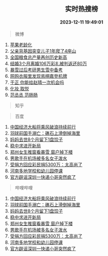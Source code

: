 <div align="center"><h2>实时热搜榜</h2><h4>2023-12-11 19:49:01</h4></div>

> 微博  

1. [苹果老龄化](https://s.weibo.com/weibo?q=%E8%8B%B9%E6%9E%9C%E8%80%81%E9%BE%84%E5%8C%96&t=31&band_rank=1&Refer=top)<br />
2. [父亲背基因突变儿子1年爬了4座山](https://s.weibo.com/weibo?q=%23%E7%88%B6%E4%BA%B2%E8%83%8C%E5%9F%BA%E5%9B%A0%E7%AA%81%E5%8F%98%E5%84%BF%E5%AD%901%E5%B9%B4%E7%88%AC%E4%BA%864%E5%BA%A7%E5%B1%B1%23&t=31&band_rank=2&Refer=top)<br />
3. [全国粮食总产量再创历史新高](https://s.weibo.com/weibo?q=%23%E5%85%A8%E5%9B%BD%E7%B2%AE%E9%A3%9F%E6%80%BB%E4%BA%A7%E9%87%8F%E5%86%8D%E5%88%9B%E5%8E%86%E5%8F%B2%E6%96%B0%E9%AB%98%23&t=31&band_rank=3&Refer=top)<br />
4. [结婚3个月离婚106万彩礼被判返还80万](https://s.weibo.com/weibo?q=%23%E7%BB%93%E5%A9%9A3%E4%B8%AA%E6%9C%88%E7%A6%BB%E5%A9%9A106%E4%B8%87%E5%BD%A9%E7%A4%BC%E8%A2%AB%E5%88%A4%E8%BF%94%E8%BF%9880%E4%B8%87%23&t=31&band_rank=4&Refer=top)<br />
5. [暴雪过后考研男生雪中备考](https://s.weibo.com/weibo?q=%23%E6%9A%B4%E9%9B%AA%E8%BF%87%E5%90%8E%E8%80%83%E7%A0%94%E7%94%B7%E7%94%9F%E9%9B%AA%E4%B8%AD%E5%A4%87%E8%80%83%23&t=31&band_rank=5&Refer=top)<br />
6. [网购衣服里发现焉栩嘉登机牌](https://s.weibo.com/weibo?q=%E7%BD%91%E8%B4%AD%E8%A1%A3%E6%9C%8D%E9%87%8C%E5%8F%91%E7%8E%B0%E7%84%89%E6%A0%A9%E5%98%89%E7%99%BB%E6%9C%BA%E7%89%8C&t=31&band_rank=6&Refer=top)<br />
7. [于正 你能给赵晴一次机会吗](https://s.weibo.com/weibo?q=%E4%BA%8E%E6%AD%A3%20%E4%BD%A0%E8%83%BD%E7%BB%99%E8%B5%B5%E6%99%B4%E4%B8%80%E6%AC%A1%E6%9C%BA%E4%BC%9A%E5%90%97&t=31&band_rank=7&Refer=top)<br />
8. [化妆 取悦](https://s.weibo.com/weibo?q=%E5%8C%96%E5%A6%86%20%E5%8F%96%E6%82%A6&t=31&band_rank=8&Refer=top)<br />
9. [范丞丞 范肠肠](https://s.weibo.com/weibo?q=%E8%8C%83%E4%B8%9E%E4%B8%9E%20%E8%8C%83%E8%82%A0%E8%82%A0&t=31&band_rank=9&Refer=top)<br />

> 知乎  


> 百度  

1. [中国经济大船将乘风破浪持续前行](https://www.baidu.com/s?wd=%E4%B8%AD%E5%9B%BD%E7%BB%8F%E6%B5%8E%E5%A4%A7%E8%88%B9%E5%B0%86%E4%B9%98%E9%A3%8E%E7%A0%B4%E6%B5%AA%E6%8C%81%E7%BB%AD%E5%89%8D%E8%A1%8C&sa=fyb_news&rsv_dl=fyb_news)<br />
2. [羽球前国手溺亡：礁石上滑倒掉海里](https://www.baidu.com/s?wd=%E7%BE%BD%E7%90%83%E5%89%8D%E5%9B%BD%E6%89%8B%E6%BA%BA%E4%BA%A1%EF%BC%9A%E7%A4%81%E7%9F%B3%E4%B8%8A%E6%BB%91%E5%80%92%E6%8E%89%E6%B5%B7%E9%87%8C&sa=fyb_news&rsv_dl=fyb_news)<br />
3. [妈妈去世8个月留下1盘饺子](https://www.baidu.com/s?wd=%E5%A6%88%E5%A6%88%E5%8E%BB%E4%B8%968%E4%B8%AA%E6%9C%88%E7%95%99%E4%B8%8B1%E7%9B%98%E9%A5%BA%E5%AD%90&sa=fyb_news&rsv_dl=fyb_news)<br />
4. [稳中求进开新局](https://www.baidu.com/s?wd=%E7%A8%B3%E4%B8%AD%E6%B1%82%E8%BF%9B%E5%BC%80%E6%96%B0%E5%B1%80&sa=fyb_news&rsv_dl=fyb_news)<br />
5. [郑州女生推窗看暴雪 窗户掉下楼](https://www.baidu.com/s?wd=%E9%83%91%E5%B7%9E%E5%A5%B3%E7%94%9F%E6%8E%A8%E7%AA%97%E7%9C%8B%E6%9A%B4%E9%9B%AA+%E7%AA%97%E6%88%B7%E6%8E%89%E4%B8%8B%E6%A5%BC&sa=fyb_news&rsv_dl=fyb_news)<br />
6. [男歌手在机场被多名女子泼水](https://www.baidu.com/s?wd=%E7%94%B7%E6%AD%8C%E6%89%8B%E5%9C%A8%E6%9C%BA%E5%9C%BA%E8%A2%AB%E5%A4%9A%E5%90%8D%E5%A5%B3%E5%AD%90%E6%B3%BC%E6%B0%B4&sa=fyb_news&rsv_dl=fyb_news)<br />
7. [受捐方回应彩民捐5300万：太高尚了](https://www.baidu.com/s?wd=%E5%8F%97%E6%8D%90%E6%96%B9%E5%9B%9E%E5%BA%94%E5%BD%A9%E6%B0%91%E6%8D%905300%E4%B8%87%EF%BC%9A%E5%A4%AA%E9%AB%98%E5%B0%9A%E4%BA%86&sa=fyb_news&rsv_dl=fyb_news)<br />
8. [河南多地学校和幼儿园停课](https://www.baidu.com/s?wd=%E6%B2%B3%E5%8D%97%E5%A4%9A%E5%9C%B0%E5%AD%A6%E6%A0%A1%E5%92%8C%E5%B9%BC%E5%84%BF%E5%9B%AD%E5%81%9C%E8%AF%BE&sa=fyb_news&rsv_dl=fyb_news)<br />
9. [官方辟谣深圳一快递小哥突然疯了](https://www.baidu.com/s?wd=%E5%AE%98%E6%96%B9%E8%BE%9F%E8%B0%A3%E6%B7%B1%E5%9C%B3%E4%B8%80%E5%BF%AB%E9%80%92%E5%B0%8F%E5%93%A5%E7%AA%81%E7%84%B6%E7%96%AF%E4%BA%86&sa=fyb_news&rsv_dl=fyb_news)<br />

> 哔哩哔哩  

1. [中国经济大船将乘风破浪持续前行](https://www.baidu.com/s?wd=%E4%B8%AD%E5%9B%BD%E7%BB%8F%E6%B5%8E%E5%A4%A7%E8%88%B9%E5%B0%86%E4%B9%98%E9%A3%8E%E7%A0%B4%E6%B5%AA%E6%8C%81%E7%BB%AD%E5%89%8D%E8%A1%8C&sa=fyb_news&rsv_dl=fyb_news)<br />
2. [羽球前国手溺亡：礁石上滑倒掉海里](https://www.baidu.com/s?wd=%E7%BE%BD%E7%90%83%E5%89%8D%E5%9B%BD%E6%89%8B%E6%BA%BA%E4%BA%A1%EF%BC%9A%E7%A4%81%E7%9F%B3%E4%B8%8A%E6%BB%91%E5%80%92%E6%8E%89%E6%B5%B7%E9%87%8C&sa=fyb_news&rsv_dl=fyb_news)<br />
3. [妈妈去世8个月留下1盘饺子](https://www.baidu.com/s?wd=%E5%A6%88%E5%A6%88%E5%8E%BB%E4%B8%968%E4%B8%AA%E6%9C%88%E7%95%99%E4%B8%8B1%E7%9B%98%E9%A5%BA%E5%AD%90&sa=fyb_news&rsv_dl=fyb_news)<br />
4. [稳中求进开新局](https://www.baidu.com/s?wd=%E7%A8%B3%E4%B8%AD%E6%B1%82%E8%BF%9B%E5%BC%80%E6%96%B0%E5%B1%80&sa=fyb_news&rsv_dl=fyb_news)<br />
5. [郑州女生推窗看暴雪 窗户掉下楼](https://www.baidu.com/s?wd=%E9%83%91%E5%B7%9E%E5%A5%B3%E7%94%9F%E6%8E%A8%E7%AA%97%E7%9C%8B%E6%9A%B4%E9%9B%AA+%E7%AA%97%E6%88%B7%E6%8E%89%E4%B8%8B%E6%A5%BC&sa=fyb_news&rsv_dl=fyb_news)<br />
6. [男歌手在机场被多名女子泼水](https://www.baidu.com/s?wd=%E7%94%B7%E6%AD%8C%E6%89%8B%E5%9C%A8%E6%9C%BA%E5%9C%BA%E8%A2%AB%E5%A4%9A%E5%90%8D%E5%A5%B3%E5%AD%90%E6%B3%BC%E6%B0%B4&sa=fyb_news&rsv_dl=fyb_news)<br />
7. [受捐方回应彩民捐5300万：太高尚了](https://www.baidu.com/s?wd=%E5%8F%97%E6%8D%90%E6%96%B9%E5%9B%9E%E5%BA%94%E5%BD%A9%E6%B0%91%E6%8D%905300%E4%B8%87%EF%BC%9A%E5%A4%AA%E9%AB%98%E5%B0%9A%E4%BA%86&sa=fyb_news&rsv_dl=fyb_news)<br />
8. [河南多地学校和幼儿园停课](https://www.baidu.com/s?wd=%E6%B2%B3%E5%8D%97%E5%A4%9A%E5%9C%B0%E5%AD%A6%E6%A0%A1%E5%92%8C%E5%B9%BC%E5%84%BF%E5%9B%AD%E5%81%9C%E8%AF%BE&sa=fyb_news&rsv_dl=fyb_news)<br />
9. [官方辟谣深圳一快递小哥突然疯了](https://www.baidu.com/s?wd=%E5%AE%98%E6%96%B9%E8%BE%9F%E8%B0%A3%E6%B7%B1%E5%9C%B3%E4%B8%80%E5%BF%AB%E9%80%92%E5%B0%8F%E5%93%A5%E7%AA%81%E7%84%B6%E7%96%AF%E4%BA%86&sa=fyb_news&rsv_dl=fyb_news)<br />

